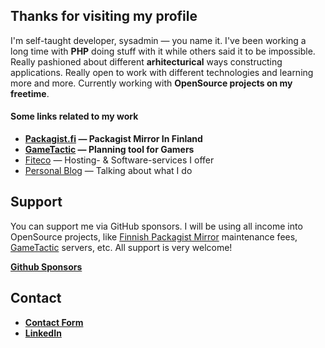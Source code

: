 ## Thanks for visiting my profile

I'm self-taught developer, sysadmin — you name it.
I've been working a long time with **PHP** doing stuff with it while others said it to be impossible.
Really pashioned about different **arhitecturical** ways constructing applications.
Really open to work with different technologies and learning more and more.
Currently working with **OpenSource projects on my freetime**.

#### Some links related to my work

 - **[Packagist.fi](https://packagist.fi)               —  Packagist Mirror In Finland**
 - **[GameTactic](https://gametactic.eu)                —  Planning tool for Gamers**
 - [Fiteco](https://fiteco.fi/?language=english)        —  Hosting- & Software-services I offer
 - [Personal Blog](https://xn--gran-8qa.fi)             —  Talking about what I do

 
 ## Support
 
 You can support me via GitHub sponsors. 
 I will be using all income into OpenSource projects, 
 like [Finnish Packagist Mirror](https://packagist.fi) maintenance fees, 
 [GameTactic](https://gametactic.eu) servers, etc. All support is very welcome!
 
 **[Github Sponsors](https://github.com/sponsors/NikoGrano/)**
 
## Contact

- **[Contact Form](https://xn--gran-8qa.fi/contact/)**
- **[LinkedIn](https://www.linkedin.com/in/niko-grano)**


